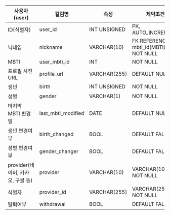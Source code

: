 | 사용자(user) | 컬럼명 | 속성 | 제약조건 |
| --- | --- | --- | --- |
| ID(식별자) | user_id | INT UNSIGNED | PK, AUTO_INCREMENT |
| 닉네임 | nickname | VARCHAR(10) | FK REFERENCES mbti_id(MBTI), NOT NULL |
| MBTI | user_mbti_id | INT | NOT NULL |
| 프로필 사진 URL | profile_url | VARCHAR(255) | DEFAULT NULL |
| 생년 | birth | INT UNSIGNED | NOT NULL |
| 성별 | gender | VARCHAR(1) | NOT NULL |
| 마지막 MBTI 변경일 | last_mbti_modified | DATE | DEFAULT NULL |
| 생년 변경여부 | birth_changed | BOOL | DEFAULT FALSE |
| 성별 변경여부 | gender_changer | BOOL | DEFAULT FALSE |
| provider(네이버, 카카오, 구글 등) | provider | VARCHAR(10) | VARCHAR(10) NOT NULL |
| 식별자 | provider_id | VARCHAR(255) | VARCHAR(255) NOT NULL |
| 탈퇴여부 | withdrawal | BOOL | DEFAULT FALSE |
